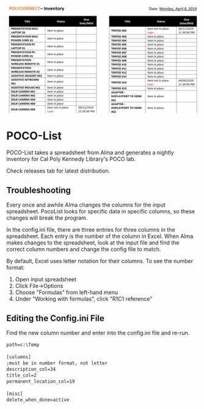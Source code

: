 ![Alt text](https://github.com/MrJeremyHobbs/POCO-List/blob/master/images/poco_list_1_5_screenshot.JPG?raw=true "Screenshot") 
# POCO-List
POCO-List takes a spreadsheet from Alma and generates a nightly inventory for Cal Poly Kennedy Library's POCO lab.

Check releases tab for latest distribution.

## Troubleshooting
Every once and awhile Alma changes the columns for the input spreadsheet. PocoList looks for specific data in specific columns, so these changes will break  the program.

In the config.ini file, there are three entries for three columns in the spreadsheet. Each entry is the number of the column in Excel. When Alma makes changes to the spreadsheet, look at the input file and find the correct column numbers and change the config file to match.

By default, Excel uses letter notation for their columns. To see the number format:
1. Open input spreadsheet
2. Click File->Options
3. Choose "Formulas" from left-hand menu
4. Under "Working with formulas", click "R1C1 reference"

## Editing the Config.ini File
Find the new column number and enter into the config.ini file and re-run.

```[spreadsheet]
path=c:\Temp

[columns]
;must be in number format, not letter
description_col=34
title_col=2
permanent_location_col=19

[misc]
delete_when_done=active